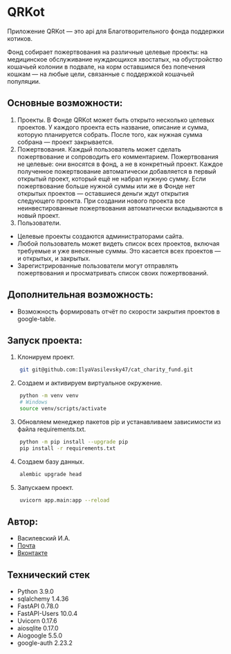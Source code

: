 # QRKot
Приложение QRKot — это api для Благотворительного фонда поддержки котиков.

Фонд собирает пожертвования на различные целевые проекты: на медицинское обслуживание нуждающихся хвостатых, на обустройство кошачьей колонии в подвале, на корм оставшимся без попечения кошкам — на любые цели, связанные с поддержкой кошачьей популяции.

## Основные возможности:
1. Проекты. В Фонде QRKot может быть открыто несколько целевых проектов. У каждого проекта есть название, описание и сумма, которую планируется собрать. После того, как нужная сумма собрана — проект закрывается.
2. Пожертвования. Каждый пользователь может сделать пожертвование и сопроводить его комментарием. Пожертвования не целевые: они вносятся в фонд, а не в конкретный проект. Каждое полученное пожертвование автоматически добавляется в первый открытый проект, который ещё не набрал нужную сумму. Если пожертвование больше нужной суммы или же в Фонде нет открытых проектов — оставшиеся деньги ждут открытия следующего проекта. При создании нового проекта все неинвестированные пожертвования автоматически вкладываются в новый проект.
3. Пользователи. 
- Целевые проекты создаются администраторами сайта. 
- Любой пользователь может видеть список всех проектов, включая требуемые и уже внесенные суммы. Это касается всех проектов — и открытых, и закрытых.
- Зарегистрированные пользователи могут отправлять пожертвования и просматривать список своих пожертвований.

## Дополнительная возможность:
- Возможность формировать отчёт по скорости закрытия проектов в google-table.

## Запуск проекта:
1. Клонируем проект.
```bash
    git git@github.com:IlyaVasilevsky47/cat_charity_fund.git
```

2. Создаем и активируем виртуальное окружение.
```bash
    python -m venv venv
    # Windows
    source venv/scripts/activate
```

3. Обновляем менеджер пакетов pip и устанавливаем зависимости из файла requirements.txt.
```bash
    python -m pip install --upgrade pip
    pip install -r requirements.txt
```

4. Создаем базу данных. 
```bash
    alembic upgrade head
```

5. Запускаем проект.
```bash
    uvicorn app.main:app --reload
```

## Автор:
- Василевский И.А.
- [Почта](vasilevskijila047@gmail.com)
- [Вконтакте](https://vk.com/ilya.vasilevskiy47)

## Технический стек
- Python 3.9.0
- sqlalchemy 1.4.36
- FastAPI 0.78.0
- FastAPI-Users 10.0.4
- Uvicorn 0.17.6
- aiosqlite 0.17.0
- Aiogoogle 5.5.0
- google-auth 2.23.2
